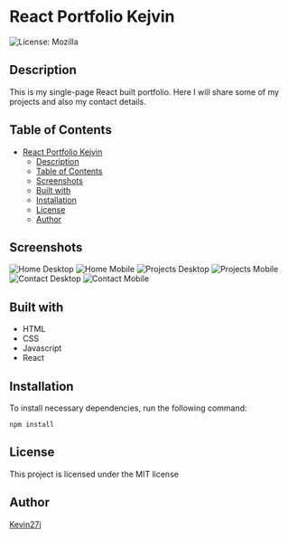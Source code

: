 # React Portfolio Kejvin
![License: Mozilla](https://img.shields.io/badge/License-Mozilla-yellow.svg)

## Description

This is my single-page React built portfolio. Here I will share some of my projects and also my contact details.

## Table of Contents
        
- [React Portfolio Kejvin](#react-portfolio-kejvin)
  - [Description](#description)
  - [Table of Contents](#table-of-contents)
  - [Screenshots](#screenshots)
  - [Built with](#built-with)
  - [Installation](#installation)
  - [License](#license)
  - [Author](#author)

## Screenshots

![Home Desktop](src/screenshots/home-page-des.png)
![Home Mobile](src/screenshots/home-page-mob.png)
![Projects Desktop](src/screenshots/projects-page-des.png)
![Projects Mobile](src/screenshots/projects-page-mob.png)
![Contact Desktop](src/screenshots/contact-page-des.png)
![Contact Mobile](src/screenshots/contact-page-mob.png)

## Built with

- HTML
- CSS
- Javascript
- React

## Installation

To install necessary dependencies, run the following command:

```
npm install
```

## License

This project is licensed under the MIT license

## Author

[Kevin27j](https://github.com/Kevin27j)
